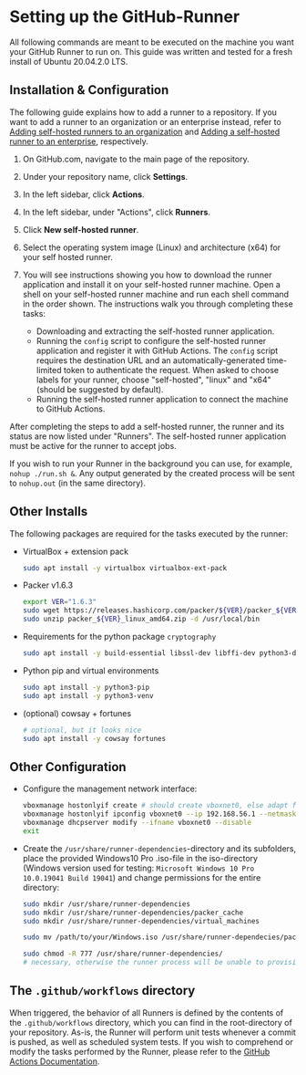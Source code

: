 # Setting up the GitHub-Runner

All following commands are meant to be executed on the machine you want your GitHub Runner to run on. This guide was written and tested for a fresh install of Ubuntu 20.04.2.0 LTS.

## Installation & Configuration

The following guide explains how to add a runner to a repository. If you want to add a runner to an organization or an enterprise instead, refer to [Adding self-hosted runners to an organization](https://docs.github.com/en/actions/hosting-your-own-runners/adding-self-hosted-runners#adding-a-self-hosted-runner-to-an-organization) and [Adding a self-hosted runner to an enterprise](https://docs.github.com/en/actions/hosting-your-own-runners/adding-self-hosted-runners#adding-a-self-hosted-runner-to-an-enterprise), respectively.

1. On GitHub.com, navigate to the main page of the repository.

2. Under your repository name, click **Settings**.

3. In the left sidebar, click **Actions**.

4. In the left sidebar, under "Actions", click **Runners**.

5. Click **New self-hosted runner**.

6. Select the operating system image (Linux) and architecture (x64) for your self hosted runner.

7. You will see instructions showing you how to download the runner application and install it on your self-hosted runner machine. Open a shell on your self-hosted runner machine and run each shell command in the order shown. The instructions walk you through completing these tasks:
    - Downloading and extracting the self-hosted runner application.
    - Running the `config` script to configure the self-hosted runner application and register it with GitHub Actions. The `config` script requires the destination URL and an automatically-generated time-limited token to authenticate the request. When asked to choose labels for your runner, choose "self-hosted", "linux" and "x64" (should be suggested by default).
    - Running the self-hosted runner application to connect the machine to GitHub Actions.

After completing the steps to add a self-hosted runner, the runner and its status are now listed under "Runners". The self-hosted runner application must be active for the runner to accept jobs.

If you wish to run your Runner in the background you can use, for example, `nohup ./run.sh &`.
Any output generated by the created process will be sent to `nohup.out` (in the same directory).


## Other Installs

The following packages are required for the tasks executed by the runner:

- VirtualBox + extension pack
    ```sh
    sudo apt install -y virtualbox virtualbox-ext-pack
    ```

- Packer v1.6.3
    ```sh
    export VER="1.6.3"
    sudo wget https://releases.hashicorp.com/packer/${VER}/packer_${VER}_linux_amd64.zip
    sudo unzip packer_${VER}_linux_amd64.zip -d /usr/local/bin
    ```

- Requirements for the python package `cryptography`
    ```sh
    sudo apt install -y build-essential libssl-dev libffi-dev python3-dev
    ```

- Python pip and virtual environments
    ```sh
    sudo apt install -y python3-pip
    sudo apt install -y python3-venv
    ```
    
- (optional) cowsay + fortunes
    ```sh
    # optional, but it looks nice
    sudo apt install -y cowsay fortunes
    ```

## Other Configuration

- Configure the management network interface:
    ```sh
    vboxmanage hostonlyif create # should create vboxnet0, else adapt following lines
    vboxmanage hostonlyif ipconfig vboxnet0 --ip 192.168.56.1 --netmask 255.255.255.0
    vboxmanage dhcpserver modify --ifname vboxnet0 --disable
    exit
    ```
    
- Create the `/usr/share/runner-dependencies`-directory and its subfolders, place the provided Windows10 Pro .iso-file in the iso-directory (Windows version used for testing: `Microsoft Windows 10 Pro 10.0.19041 Build 19041`) and change permissions for the entire directory:
    ```sh
    sudo mkdir /usr/share/runner-dependencies
    sudo mkdir /usr/share/runner-dependencies/packer_cache
    sudo mkdir /usr/share/runner-dependencies/virtual_machines
    
    sudo mv /path/to/your/Windows.iso /usr/share/runner-dependecies/packer_cache/Win10.iso
    
    sudo chmod -R 777 /usr/share/runner-dependencies/
    # necessary, otherwise the runner process will be unable to provision VMs
    ```


## The `.github/workflows` directory
When triggered, the behavior of all Runners is defined by the contents of the `.github/workflows` directory, which you can find in the root-directory of your repository. As-is, the Runner will perform unit tests whenever a commit is pushed, as well as scheduled system tests. If you wish to comprehend or modify the tasks performed by the Runner, please refer to the [GitHub Actions Documentation](https://docs.github.com/en/actions).


